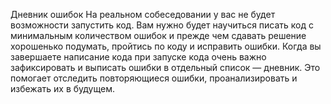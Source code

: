 Дневник ошибок
На реальном собеседовании у вас не будет возможности запустить код. Вам нужно будет научиться писать код с минимальным количеством ошибок и прежде чем сдавать решение хорошенько подумать, пройтись по коду и исправить ошибки. Когда вы завершаете написание кода при запуске кода очень важно зафиксировать и выписать ошибки в отдельный список — дневник. Это помогает отследить повторяющиеся ошибки, проанализировать и избежать их в будущем.